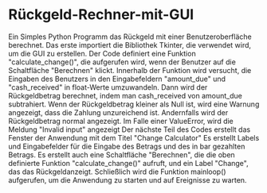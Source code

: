 # Rückgeld-Rechner-mit-GUI
Ein Simples Python Programm das Rückgeld mit einer Benutzeroberfläche berechnet.
    Das erste importiert die Bibliothek Tkinter, die verwendet wird, um die GUI zu erstellen.
    Der Code definiert eine Funktion "calculate_change()", die aufgerufen wird, wenn der Benutzer auf die Schaltfläche "Berechnen" klickt.
    Innerhalb der Funktion wird versucht, die Eingaben des Benutzers in den Eingabefeldern "amount_due" und "cash_received" in float-Werte umzuwandeln.
    Dann wird der Rückgeldbetrag berechnet, indem man cash_received von amount_due subtrahiert.
    Wenn der Rückgeldbetrag kleiner als Null ist, wird eine Warnung angezeigt, dass die Zahlung unzureichend ist.
    Andernfalls wird der Rückgeldbetrag normal angezeigt.
    Im Falle einer ValueError, wird die Meldung "Invalid input" angezeigt
    Der nächste Teil des Codes erstellt das Fenster der Anwendung mit dem Titel "Change Calculator"
    Es erstellt Labels und Eingabefelder für die Eingabe des Betrags und des in bar gezahlten Betrags.
    Es erstellt auch eine Schaltfläche "Berechnen", die die oben definierte Funktion "calculate_change()" aufruft, und ein Label "Change", das das Rückgeldanzeigt.
    Schließlich wird die Funktion mainloop() aufgerufen, um die Anwendung zu starten und auf Ereignisse zu warten.
